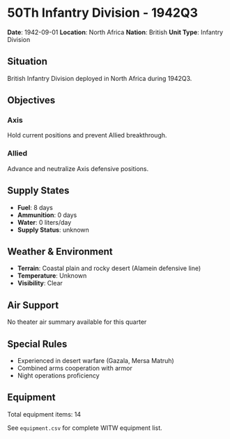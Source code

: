 # 50Th Infantry Division - 1942Q3

**Date**: 1942-09-01
**Location**: North Africa
**Nation**: British
**Unit Type**: Infantry Division

## Situation

British Infantry Division deployed in North Africa during 1942Q3.

## Objectives

### Axis
Hold current positions and prevent Allied breakthrough.

### Allied
Advance and neutralize Axis defensive positions.

## Supply States

- **Fuel**: 8 days
- **Ammunition**: 0 days
- **Water**: 0 liters/day
- **Supply Status**: unknown

## Weather & Environment

- **Terrain**: Coastal plain and rocky desert (Alamein defensive line)
- **Temperature**: Unknown
- **Visibility**: Clear

## Air Support

No theater air summary available for this quarter

## Special Rules

- Experienced in desert warfare (Gazala, Mersa Matruh)
- Combined arms cooperation with armor
- Night operations proficiency

## Equipment

Total equipment items: 14

See `equipment.csv` for complete WITW equipment list.
